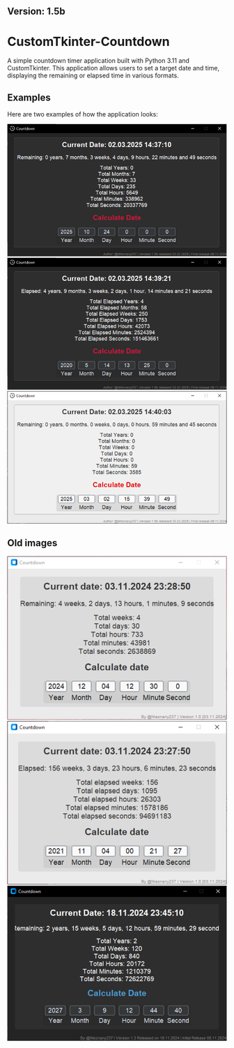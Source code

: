 ## Version: 1.5b

# CustomTkinter-Countdown

A simple countdown timer application built with Python 3.11 and CustomTkinter. This application allows users to set a target date and time, displaying the remaining or elapsed time in various formats.

## Examples

Here are two examples of how the application looks:

![Example 1](examples/4.png)
![Example 2](examples/5.png)
![Example 3](examples/6.png)

## Old images

![Example 1](examples/1.png)
![Example 2](examples/2.png)
![Example 3](examples/3.png)
